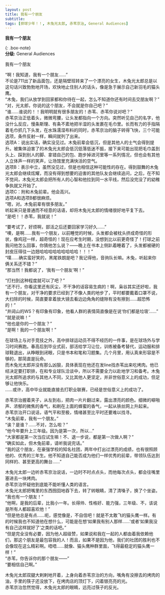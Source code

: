 ```yaml
---
layout: post
title: 我有一个朋友
subtitle: 
tags: [排球少年！！, 木兔光太郎, 赤苇京治, General Audiences]
---
```


**我有一个朋友**


{: .box-note}  
**分级:** General Audiences  

我有一个朋友    

“啊！我知道，我有一个朋友……”  
不论是711出了新品面包，还是隔壁班转来了一个漂亮的女生，木兔光太郎总是以这句话兴致勃勃地开场，欢快地止住别人的话头，像是急于展示自己新羽毛的猫头鹰。  
“木兔，我们从放学到回家都和你待在一起，怎么不知道你还有时间去交朋友啊？”  
“对，光太郎，你说的这个朋友，不会就是你自己吧？”  
“谁……谁说的！！我明明就有很多朋友的！赤苇、赤苇你说对吧？”  
赤苇京治正低着头，微微弯腰，让头发都指向一个方向。突然听见自己的名字，他没什么反应，慢条斯理、有条不紊地把半湿的头发裹在毛巾里。长而有力的手指隔着毛巾抓几下头发，在水珠濡湿布料的同时，赤苇京治的脑子转得飞快，三个可能选项，条件反射一样，瞬间就列了出来。  
选项A：说出实话，确实没见过。木兔前辈会低沉，但是其他人的士气会得到提升。被集体迫害了的木兔光太郎会低沉低落低迷不振，接下来可能出现把毛巾盖到头上、踩到别人的脚、拿错自己的包、跑步掉进河里等一系列情况，但也会有其他人立体声一样的笑声，让场馆里充满快活的空气。  
选项B：表示中立，虽然没见过，但是也相信这种可能性的存在。得到鼓舞的木兔光太郎会继续炫耀，而没有得到想要的迫害的其他队友会继续追问，之后，在不知不觉间，木兔光太郎会把所有人的心智和他拉到同一水平线，然后没完没了的幼稚争执就又开始了。  
选项C：附和木兔前辈。他会高兴。  
选项A和选项B都很麻烦。  
“嗯，对。木兔前辈有很多朋友。”  
听起来只是普通而不经意的话语，却将木兔光太郎的情绪很好地平复下去。  
“是吧！！赤苇，我就说！”    

“要考试了，好烦啊，部活之后还要回家学习好久……”  
“噢，是啊……我有一个朋友，以前睡觉的时候，头发都会被枕头挤成奇怪的形状，像鸡冠一样，超奇怪的！现在应考生时期，没想到比以前更奇怪了！打球之前我问他怎么回事，你猜他怎么说？——晚上在书本上侧趴着睡着了，头发都被硬的封皮压得往一边翘哈哈哈哈哈哈哈哈哈！！！”  
“噗……确实蛮好笑的，黑尾铁朗是吧？我记得他，音驹队长嘛。木兔，听起来你俩关系还不错？”  
“那当然！我都说了，‘我有一个朋友’啊！”    

“打扫到这种程度就可以了吧？”  
“还不行，你看这里还有灰尘，不干净的话容易生病的！啊，枭谷其实还好啦，我有一个朋友，对干净的要求已经到了不像人类的地步了，平时都要戴着口罩不说，大扫除的时候，简直要拿着放大镜去看边边角角的缝隙有没有擦到……超恐怖的！”  
“井闼山的WS？有印象有印象，他看人群的表情简直像是在说‘你们都是垃圾’……”  
“就是说嘛！”  
“他也是你的一个朋友？”  
“是啊！我的一个朋友啊！”    


在球场上与对手竞技之外，高中排球运动员不得不经历的一件事，是在球场外与学习时间赛跑。春高后到毕业式前，部活给学习让位，训练被备考替代，运动服和排球鞋退出，从睁眼到闭眼，只是书本和笔和习题集。几个月里，用认真来形容是不够的，那简直是玩命。  
而木兔光太郎并没有那么凶狠，具体表现在他还在发line找赤苇出来吃烤肉。他已经决定要打职排，在和专业球队洽谈中，所以不需要全力以赴地学习和备考。木兔光太郎所追求的与其他人不同，又比其他人更坚定，并非世俗意义上的成功，但足够让他快乐。  
……或许，高中毕业就能直接去打职业联赛，已经是世俗意义上的成功了。    

赤苇京治握着夹子，从左到右，把肉一片片翻过来，露出漂亮的颜色。细微的噼啪声、浓郁的微焦的香气，和刷在上面的蜂蜜的香气，一起从铁丝网上升起来。  
赤苇京治开口说话，语气平和至极，情绪甚至比平时还要难以找寻。  
“木兔前辈，我有一个朋友。”  
“诶？是谁？……不对，怎么啦？”  
“他今年要升上三年级。因为是第一次，所以…”  
“大家都是第一次当应试生嘛！不、退一步说，都是第一次做人啊？”  
“确实如此，但木兔前辈，请听我说完话。”  
“我的这个朋友，在豪强学校的知名社团，两年中打出过漂亮的成绩，也有很照顾他的、优秀的三年生。他不知道自己能否成为他们一样优秀的前辈，带领队伍达到同样的、甚至更高的舞台……”    

木兔光太郎一边听赤苇京治说话，一边时不时点点头，而他每次点头，都会往嘴里塞进去一块烤肉。  
赤苇京治怀疑他到底能不能听懂人类的语言。  
木兔光太郎把嘴里的东西囫囵地吞下去，转了转眼睛，清了清嗓子，换了个坐姿。  
“我也有一个朋友！”  
“他啊，是我的后辈，比我小一年。长得帅、性格好、能力强，三年级、不，该说是所有人都超喜欢他！”  
“但是他总是有点……呃，感觉像是，不自信吧！就是不太敢飞的猫头鹰一样。有的时候我也不知道他在想什么，可能是在想‘如果我有别人那样……’或者‘如果我没有自己这样就好了’之类的话吧。”  
“但是完全没有必要，因为他人超级赞，如果说和我在一起的人都由着我依赖他们，那这个朋友是最包容我的人！而且，如果不是因为他，我们的社团的胜利也不会像现在这么精彩啊。唔唔……就像、猫头鹰种群里面，飞得最稳定的猫头鹰一样！”  
“赤苇，你告诉你的那个朋友——”  
“要相信自己啊。”    

木兔光太郎双腿大剌剌地开着，上身向着赤苇京治的方向，嘴角有没擦去的烤肉的油，手里的筷子还没放下，在烤肉店的顶灯下，闪着银亮亮的光。  
赤苇京治忽然觉得，木兔光太郎的眼睛，远亮过筷子的反光。  

